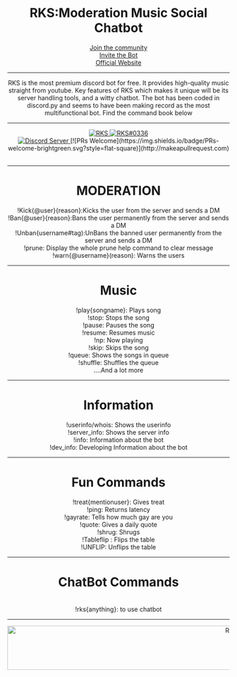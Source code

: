 <htmtl>
<head>

 <center> <h1> RKS:Moderation Music Social Chatbot </h1>
 
<body>
 <a href="https://discord.gg/2jFkBGcpJM">Join the community</a><br>
<a href="https://discord.com/api/oauth2/authorize?client_id=760415780176658442&permissions=8&scope=bot">Invite the Bot</a><br>
  <a href="https://rksbot.netlify.app/">Official Website</a><br>
  <hr>
 RKS is the most premium discord bot for free. It provides high-quality music straight from youtube. Key features of RKS which makes it unique will be its server handling tools, and a witty chatbot. The bot has been coded in discord.py and seems to have been making record as the most multifunctional bot. Find the command book below <br><hr>
<a href="https://top.gg/bot/760415780176658442">
    <img src="https://top.gg/api/widget/760415780176658442.svg" alt="RKS" />
</a>
  <a href="https://status.watchbot.app/bot/760415780176658442">
    <img src="https://api.watchbot.app/bot/760415780176658442/widget?theme=dark" alt="RKS#0336" />
  <br>
  <a href="https://discord.gg/gPSeWNUWrE">
    <img src="https://discordapp.com/api/guilds/776100065117863968/widget.png?style=shield" alt="Discord Server">
  </a>
   [![PRs Welcome](https://img.shields.io/badge/PRs-welcome-brightgreen.svg?style=flat-square)](http://makeapullrequest.com) <br>
</a> <br> <hr>

<h1> MODERATION </H1>
!Kick{@user}{reason}:Kicks the user from the server and sends a DM<br>
!Ban{@user}{reason}:Bans the user permanently from the server and sends a DM<br>
!Unban{username#tag):UnBans the banned user permanently from the server and sends a DM<br>
!prune: Display the whole prune help command to clear message
!warn{@username}(reason): Warns the users
  <hr>
  <h1> Music </h1>
  !play{songname}: Plays song <br>
  !stop: Stops the song <br>
  !pause: Pauses the song <br>
  !resume: Resumes music <br>
  !np: Now playing <br>
  !skip: Skips the song <br>
  !queue: Shows the songs in queue <br>
  !shuffle: Shuffles the queue<br>
  ....And a lot more<br>
  <hr>
  <H1> Information </h1>
  !userinfo/whois: Shows the userinfo <br>
  !server_info: Shows the server info <br>
  !info: Information about the bot <br>
  !dev_info: Developing Information about the bot <br>
  <hr>
    <H1> Fun Commands </h1>
  !treat{mentionuser}: Gives treat <br>
  !ping: Returns latency <br>
  !gayrate: Tells how much gay are you <br>
  !quote: Gives a daily quote <br>
  !shrug: Shrugs <br>
  !Tableflip : Flips the table <br>
  !UNFLIP: Unflips the table <br>
  <hr>
  <H1> ChatBot Commands </h1><br>
  !rks{anything}: to use chatbot <br>
  <hr>

<img src="https://cdn.discordapp.com/attachments/803653983272435732/803662566903119902/standard_1.gif" alt="RKS" width="1000" height="100">
</center>
</body>
</head>
</html>

